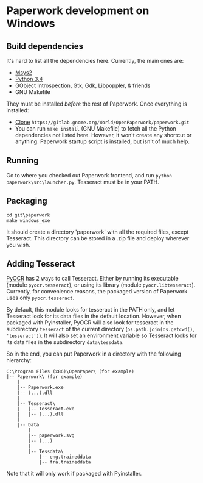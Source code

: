 # Paperwork development on Windows


## Build dependencies

It's hard to list all the dependencies here. Currently, the main ones are:

* [Msys2](https://www.msys2.org/)
* [Python 3.4](https://www.python.org/downloads/windows/)
* GObject Introspection, Gtk, Gdk, Libpoppler, & friends
* GNU Makefile

They must be installed *before* the rest of Paperwork. Once everything is installed:

* [Clone](https://git-for-windows.github.io/) ```https://gitlab.gnome.org/World/OpenPaperwork/paperwork.git```
* You can run ```make install``` (GNU Makefile) to fetch all the Python dependencies
  not listed here. However, it won't create any shortcut or anything. Paperwork startup script
  is installed, but isn't of much help.


## Running


Go to where you checked out Paperwork frontend,
and run ```python paperwork\src\launcher.py```. Tesseract must be in your PATH.


## Packaging

```
cd git\paperwork
make windows_exe
```

It should create a directory 'paperwork' with all the required files, except Tesseract.
This directory can be stored in a .zip file and deploy wherever you wish.


## Adding Tesseract

[PyOCR](https://gitlab.gnome.org/World/OpenPaperwork/pyocr) has 2 ways to call
Tesseract. Either
by running its executable (module ```pyocr.tesseract```), or using its library
(module ```pyocr.libtesseract```). Currently, for convenience reasons, the
packaged version of Paperwork uses only ```pyocr.tesseract```.

By default, this module looks for tesseract in the PATH only, and let Tesseract
look for its data files in the default location. However, when packaged with
Pyinstaller, PyOCR will also look for tesseract in the subdirectory ```tesseract```
of the current directory (```os.path.join(os.getcwd(), 'tesseract')```). It will
also set an environment variable so Tesseract looks for its data files in
the subdirectory ```data\tessdata```.

So in the end, you can put Paperwork in a directory with the following hierarchy:

```
C:\Program Files (x86)\OpenPaper\ (for example)
|-- Paperwork\ (for example)
    |
    |-- Paperwork.exe
    |-- (...).dll
    |
    |-- Tesseract\
    |   |-- Tesseract.exe
    |   |-- (...).dll
    |
    |-- Data
        |
        |-- paperwork.svg
        |-- (...)
        |
        |-- Tessdata\
            |-- eng.traineddata
            |-- fra.traineddata
```

Note that it will only work if packaged with Pyinstaller.
